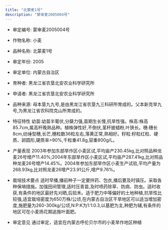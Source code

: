 ```yaml
---
title: "北蒙麦1号"
description: "蒙审麦2005004号"
---
```

* 审定编号:  蒙审麦2005004号

*  作物名称:  小麦

*  品种名称:  北蒙麦1号

*  审定年份:  2005

*  审定单位:  内蒙古自治区

* 育种者:  黑龙江省农垦北安农业科学研究所

*  申请者:  黑龙江省农垦北安农业科学研究所

*  品种来源:  母本垦九九号,是由黑龙江省农垦九三科研所育成的。父本新克旱九号,为黑龙江省农科院克山所育成的。

*  特征特性
幼苗:幼苗半葡伏,分蘖力强,苗期生长慢,抗旱性强。株高:株高85.7cm,属高杆晚熟品种。植株弹性好,不倒伏,茎秆披蜡粉,叶狭长。穗:穗长8cm,纺缍型穗,长芒,穗粒数36粒左右,落黄正常,熟相好。籽粒:籽粒红粒、硬质、卵圆形,硬质率>90%,千粒重41.8g,容重800g/L。

*  产量表现
2003年参加东部旱作区小麦区试,平均亩产230.45kg,比对照品种龙麦26号增产11.40%;2004年东部旱作区小麦区试,平均亩产287.41kg,比对照品种龙麦26号增产14.45%。2004年参加东部旱作区小麦生产试验,平均产量为268.93kg,比对照龙麦26增产23.91公斤,增产9.76%。

*  栽培技术要点
适时早播,播前种子一定要拌药、包衣,播后要及时镇压。采取各种保墒措施。加强田间管理,适时压青苗,及时喷药除草、防病、防虫。适时收获,有条件的地区最好先刈晒,后拾禾。适于肥力中等偏好的土地种植,抗旱性比较强,适宜栽培密度为650万株/公顷,在内蒙古自治区干旱地区可以适当增加密度,施肥量为260-300kg/公顷,N:P:K为1:1:0.3,以基肥为主,种肥为辅,有条件的地区可在小麦扬花期追施叶面肥。

*  审定意见
通过审定，适宜在内蒙古呼伦贝尔市的小麦旱作地区种植
